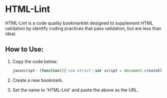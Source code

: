HTML-Lint
=========

HTML-Lint is a code quality bookmarklet designed to supplement HTML validation by identify coding practices that pass validation, but are less than ideal.


How to Use:
-----------

1.	Copy the code below:

	```javascript
	javascript: (function(){'use strict';var script = document.createElement('script');script.src = 'https://raw.github.com/curtisj44/HTML-Lint/master/html-lint.js';script.id = 'html-lint-js';document.body.appendChild(script);}());
	```

2.	Create a new bookmark.

3.	Set the name to 'HTML-Lint' and paste the above as the URL.



<!--
What it tests:
--------------

Coming soon...

-->